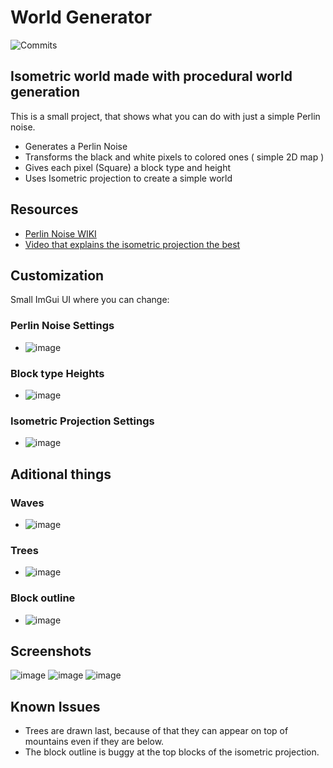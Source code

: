 # World Generator
![Commits](https://img.shields.io/github/commits-since/Petrrrr573/World-Generator/latest/maser)


## Isometric world made with procedural world generation

This is a small project, that shows what you can do with just a simple Perlin noise.

* Generates a Perlin Noise
* Transforms the black and white pixels to colored ones ( simple 2D map )
* Gives each pixel (Square) a block type and height
* Uses Isometric projection to create a simple world

## Resources
* [Perlin Noise WIKI](https://en.wikipedia.org/wiki/Perlin_noise)
* [Video that explains the isometric projection the best](https://www.youtube.com/watch?v=04oQ2jOUjkU)

## Customization
Small ImGui UI where you can change:

### Perlin Noise Settings
- ![image](https://github.com/user-attachments/assets/e5479061-f91e-411b-8993-bc21cdaab39c)
### Block type Heights
- ![image](https://github.com/user-attachments/assets/6a2a5616-c0cd-41a5-ac0e-126403be292b)
### Isometric Projection Settings
- ![image](https://github.com/user-attachments/assets/28ee1e92-c8fa-4ec0-8e36-c9cb87886a09)

## Aditional things
### Waves
- ![image](https://github.com/user-attachments/assets/5dcb7e61-4395-4158-97e2-68b918c706e9)
### Trees
- ![image](https://github.com/user-attachments/assets/f23bf139-a1cd-4a98-9428-7dfd4b8528cd)
### Block outline
- ![image](https://github.com/user-attachments/assets/dc1c1f31-db31-451d-ae41-42e289594c42)

## Screenshots
![image](https://github.com/user-attachments/assets/a89112d3-cae7-4f6b-be3c-48b3ee1af055)
![image](https://github.com/user-attachments/assets/084d2bab-81e4-4ba7-a474-e68ceeb347b0)
![image](https://github.com/user-attachments/assets/e276c1d3-df33-4aba-a624-970394a9f3ac)

## Known Issues
* Trees are drawn last, because of that they can appear on top of mountains even if they are below.
* The block outline is buggy at the top blocks of the isometric projection.
